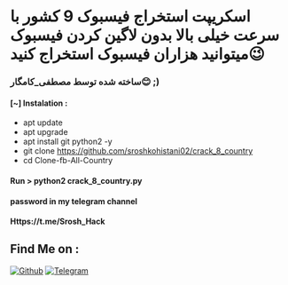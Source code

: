 
# اسکریپت استخراج فیسبوک 9 کشور با سرعت خیلی بالا بدون لاگین کردن فیسبوک میتوانید هزاران فیسبوک استخراج کنید😉
### ساخته شده توسط مصطفی_کامگار😊 ;)


#### [~] Instalation :

* apt update
* apt upgrade
* apt install git python2 -y
* git clone https://github.com/sroshkohistani02/crack_8_country
* cd Clone-fb-All-Country

#### Run > python2 crack_8_country.py
                      
#### password in my telegram channel

#### Https://t.me/Srosh_Hack

## Find Me on :

[![Github](https://img.shields.io/badge/Github-sroshkohistani02-green?style=for-the-badge&logo=github)](https://github.com/sroshkohistani02)
[![Telegram](https://img.shields.io/badge/TELEGRAM-Srosh_hacker-blue?style=for-the-badge&logo=telegram)](https://t.me/Srosh_Hack)

